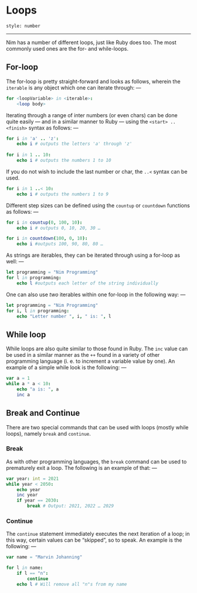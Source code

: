 # Loops
```toc
style: number
```
----
Nim has a number of different loops, just like Ruby does too. The most commonly used ones are the for- and while-loops.

## For-loop
The for-loop is pretty straight-forward and looks as follows, wherein the ```iterable``` is any object which one can iterate through: —

```nim 
for <loopVariable> in <iterable>:
	<loop body>
```

Iterating through a range of inter numbers (or even chars) can be done quite easily — and in a similar manner to Ruby — using the ```<start> .. <finish>``` syntax as follows: —

```nim
for i in 'a' .. 'z': 
	echo i # outputs the letters 'a' through 'z'
	
for i in 1 .. 10:
	echo i # outputs the numbers 1 to 10
```

If you do not wish to include the last number or char, the ```..<``` syntax can be used.

```nim
for i in 1 ..< 10:
	echo i # outputs the numbers 1 to 9
```

Different step sizes can be defined using the ```countup``` or ```countdown``` functions as follows: —

```nim
for i in countup(0, 100, 10):
	echo i # outputs 0, 10, 20, 30 …

for i in countdown(100, 0, 10): 
	echo i #outputs 100, 90, 80, 80 …
```

As strings are iterables, they can be iterated through using a for-loop as well: —

```nim
let programming = "Nim Programming" 
for l in programming:
	echo l #outputs each letter of the string individually
``` 

One can also use _two_ iterables within one for-loop in the following way: —

```nim
let programming = "Nim Programming"
for i, l in programming:
	echo "Letter number ", i, " is: ", l
```

## While loop
While loops are also quite similar to those found in Ruby. The ```inc``` value can be used in a similar manner as the ```++``` found in a variety of other programming language (i. e. to increment a variable value by one). An example of a simple while look is the following: —

```nim 
var a = 1
while a * a < 10:
	echo "a is: ", a
	inc a
```

## Break and Continue
There are two special commands that can be used with loops (mostly while loops), namely ```break``` and ```continue```.

### Break
As with other programming languages, the ```break``` command can be used to prematurely exit a loop. The following is an example of that: —

```nim
var year: int = 2021
while year < 2050:
	echo year
	inc year
	if year == 2030:
		break # Output: 2021, 2022 … 2029
```

### Continue
The ```continue``` statement immediately executes the next iteration of a loop; in this way, certain values can be “skipped”, so to speak. An example is the following: —

```nim
var name = "Marvin Johanning"

for l in name:
	if l == "n":
		continue
	echo l # Will remove all "n"s from my name
```
<div style="page-break-after: always;"></div>
